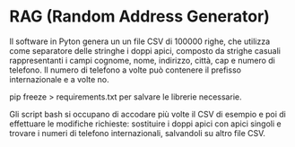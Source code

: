 # RAG (Random Address Generator)

Il software in Pyton genera un un file  CSV di 100000 righe, che utilizza come separatore delle stringhe i doppi apici, composto da strighe casuali rappresentanti i campi cognome, nome, indirizzo, città, cap e numero di telefono. Il numero di telefono a volte può contenere il prefisso internazionale e a volte no.

pip freeze > requirements.txt per salvare le librerie necessarie.

Gli script bash si occupano di accodare più volte il CSV di esempio e poi di effettuare le modifiche richieste: sostituire i doppi apici con apici singoli e trovare i numeri di telefono internazionali, salvandoli su altro file CSV.
